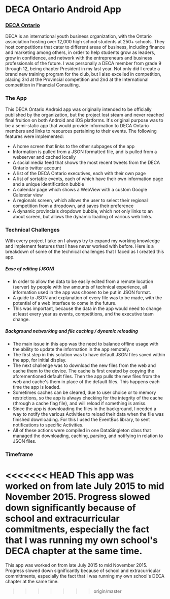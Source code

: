 # DECA Ontario Android App

### [DECA Ontario](http://2016.deca.ca/)
DECA is an international youth business organization, with the Ontario association hosting over 12,000 high school students at 250+ schools. They host competitions that cater to different areas of business, including finance and marketing among others, in order to help students grow as leaders, grow in confidence, and network with the entrepreneurs and business professionals of the future.
I was personally a DECA member from grade 9 through 12, being chapter President in my last year. Not only did I create a brand new training program for the club, but I also excelled in competition, placing 3rd at the Provincial competition and 2nd at the International competition in Financial Consulting.

### The App
This DECA Ontario Android app was originally intended to be officially published by the organization, but the project lost steam and never reached final fruition on both Android and iOS platforms. It's original purpose was to be a semi-static app that would provide information to DECA Ontario members and links to resources pertaining to their events.
The following features were implemented:
* A home screen that links to the other subpages of the app
* Information is pulled from a JSON formatted file, and is pulled from a webserver and cached locally
* A social media feed that shows the most recent tweets from the DECA Ontario twitter account
* A list of the DECA Ontario executives, each with their own page
* A list of sortable events, each of which have their own information page and a unique identification bubble
* A calendar page which shows a WebView with a custom Google Calendar view
* A regionals screen, which allows the user to select their regional competition from a dropdown, and saves their preference
* A dynamic provincials dropdown bubble, which not only links to an about screen, but allows the dynamic loading of various web links.

### Technical Challenges
With every project I take on I always try to expand my working knowledge and implement features that I have never worked with before. Here is a breakdown of some of the technical challenges that I faced as I created this app.

##### Ease of editing (JSON)
* In order to allow the data to be easily edited from a remote location (server) by people with low amounts of technical experience, all information used in the app was chosen to be put in JSON format.
* A guide to JSON and explanation of every file was to be made, with the potential of a web interface to come in the future.
* This was important, because the data in the app would need to change at least every year as events, competitions, and the executive team change.

##### Background networking and file caching / dynamic reloading
* The main issue in this app was the need to balance offline usage with the ability to update the information in the app remotely.
* The first step in this solution was to have default JSON files saved within the app, for initial display.
* The next challenge was to download the new files from the web and cache them to the device. The cache is first created by copying the aforementioned default files. Then the app pulls the new files from the web and cache's them in place of the default files. This happens each time the app is loaded.
* Sometimes caches can be cleared, due to user choice or to memory restrictions, so the app is always checking for the integrity of the cache (through a cache flag file), and will reload if something is amiss.
* Since the app is downloading the files in the background, I needed a way to notify the various Activities to reload their data when the file was finished downloading. For this I used the EventBus library, to sent notifications to specific Activities.
* All of these actions were compiled in one DataSingleton class that managed the downloading, caching, parsing, and notifying in relation to JSON files.

### Timeframe
<<<<<<< HEAD
This app was worked on from late July 2015 to mid November 2015. Progress slowed down significantly because of school and extracurricular commitments, especially the fact that I was running my own school's DECA chapter at the same time.
=======
This app was worked on from late July 2015 to mid November 2015. Progress slowed down significantly because of school and extracurricular committments, especially the fact that I was running my own school's DECA chapter at the same time.
>>>>>>> origin/master
